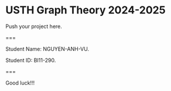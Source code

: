 # USTH Graph Theory 2024-2025

Push your project here.

===

Student Name: NGUYEN-ANH-VU.

Student ID: BI11-290.

===

Good luck!!!